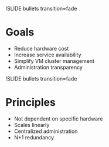 !SLIDE bullets transition=fade

# Goals #

* Reduce hardware cost
* Increase service availability
* Simplify VM cluster management
* Administration transparency

!SLIDE bullets transition=fade

# Principles #

* Not dependent on specific hardware
* Scales linearly
* Centralized administration
* N+1 redundancy
